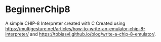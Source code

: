 # BeginnerChip8
A simple CHIP-8 Interpreter created with C
Created using https://multigesture.net/articles/how-to-write-an-emulator-chip-8-interpreter/
and https://tobiasvl.github.io/blog/write-a-chip-8-emulator/.
